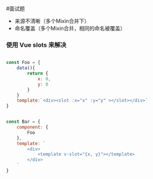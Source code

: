 #面试题 


- 来源不清晰（多个Mixin合并下）
- 命名覆盖（多个Mixin合并，相同的命名被覆盖）



### 使用 Vue slots 来解决
```js

const Foo = {
	data(){
		return {
			x: 0,
			y: 0
		}
	}
	template:`<div><slot :x="x" :y="y" ></slot></div>`
}


const Bar = {
	component: {
		Foo
	},
	template: `
		<div>
			<template v-slot="{x, y}"></template>
		</div>
	`
}


```